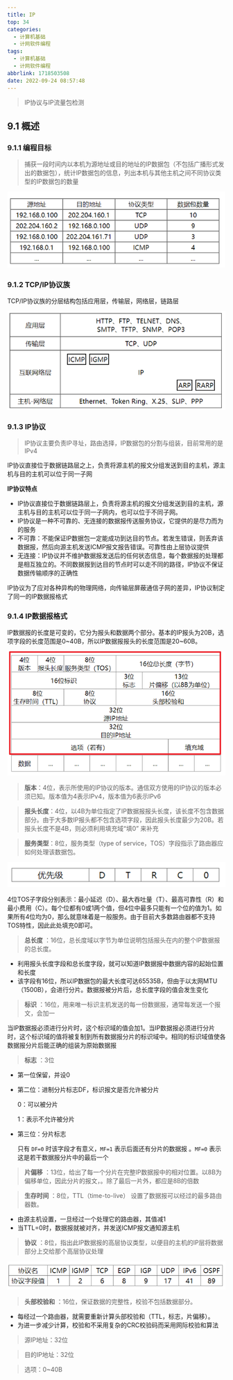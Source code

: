 ```yaml
---
title: IP
top: 34
categories:
  - 计算机基础
  - 计网软件编程
tags:
  - 计算机基础
  - 计网软件编程
abbrlink: 1718503508
date: 2022-09-24 08:57:48
---
```


> IP协议与IP流量包检测

<!--more-->

## 9.1 概述

### 9.1.1 编程目标

> 捕获一段时间内以本机为源地址或目的地址的IP数据包（不包括广播形式发出的数据包），统计IP数据包的信息，列出本机与其他主机之间不同协议类型的IP数据包的数量

![image-20221008011154376](9-IP/image-20221008011154376.png)

### 9.1.2 TCP/IP协议族

TCP/IP协议族的分层结构包括应用层，传输层，网络层，链路层

![image-20221008011301126](9-IP/image-20221008011301126.png)

### 9.1.3 IP协议

> IP协议主要负责IP寻址，路由选择，IP数据包的分割与组装，目前常用的是IPv4

IP协议直接位于数据链路层之上，负责将源主机的报文分组发送到目的主机，源主机与目的主机可以位于同一子网

**IP协议特点**

- IP协议直接位于数据链路层上，负责将源主机的报文分组发送到目的主机，源主机与目的主机可以位于同一子网内，也可以位于不同子网。
- IP协议是一种不可靠的、无连接的数据报传送服务协议，它提供的是尽力而为的服务
- 不可靠：不能保证IP数据包一定能成功到达目的节点。若发生错误，则丢弃该数据报，然后向源主机发送ICMP报文报告错误。可靠性由上层协议提供
- 无连接：IP协议并不维护数据报发送后的任何状态信息，每个数据报的处理都是相互独立的。不同数据报到达目的节点时可以走不同的路径，IP协议不保证数据传输顺序的正确性

IP协议为了应对各种异构的物理网络，向传输层屏蔽通信子网的差异，IP协议制定了同一的IP数据报格式

### 9.1.4 IP数据报格式

IP数据报的长度是可变的，它分为报头和数据两个部分。基本的IP报头为20B，选项字段的长度范围是0~40B，所以IP数据报报头的长度范围是20~60B。

![image-20221008013342558](9-IP/image-20221008013342558.png)

> **版本**：4位，表示所使用的IP协议的版本。通信双方使用的IP协议的版本必须已知。版本值为4表示IPv4，版本值为6表示IPv6

> **报头长度**：4位，以4B为单位指定了IP数据报报头长度，该长度不包含数据部分。由于大多数IP报头都不包含选项字段，因此报头长度最少为20B。若报头长度不是4B，则必须利用填充域“填0” 来补充

> **服务类型**：8位，服务类型（type of service，TOS）字段指示了路由器应如何处理该数据包。

![image-20221008014812325](9-计网软件编程/image-20221008014812325.png)

4位TOS子字段分别表示：最小延迟（D）、最大吞吐量（T）、最高可靠性（R）和最小费用（C）。每个位都有0或1两个值，但4位中最多只能有一个位的值为1。如果所有4位均为0，那么就意味着是一般服务。由于目前大多数路由器都不支持TOS特性，因此此处填充0即可。

> **总长度** ：16位，总长度域以字节为单位说明包括报头在内的整个IP数据报的总长度。

- 利用报头长度字段和总长度字段，就可以知道IP数据报中数据内容的起始位置和长度
- 该字段有16位，所以IP数据包的最大长度可达65535B，但由于以太网MTU（1500B），会进行分片。数据报被分片后，总长度字段的值会发生变化

> **标识** ：16位，用来唯一标识主机发送的每一份数据报，通常每发送一个报文，会加一

当IP数据报必须进行分片时，这个标识域的值会加1。当IP数据报必须进行分片时，这个标识域的值将被复制到所有数据报分片的标识域中。相同的标识域值使各数据报分片后能正确的组装为原始数据报

> **标志** ：3位

- 第一位保留，并设0

- 第二位：进制分片标志DF，标识报文是否允许被分片

  0：可以被分片

  1：表示不允许被分片

- 第三位：分片标志 

  只有 `DF=0` 时该字段才有意义，`MF=1` 表示后面还有分片的数据报 。`MF=0` 表示这是若干数据报分片中的最后一个

> **片偏移** ：13位，给出了每一个分片在完整IP数据报中的相对位置。以8B为偏移单位，因此分片的报文，。除了最后一片外，都应是8B的倍数

> **生存时间** ：8位，TTL（time-to-live） 设置了数据报可以经过的最多路由器数。

- 由源主机设置，一旦经过一个处理它的路由器，其值减1
- 当TTL=0时，数据报就被对齐，并发送ICMP报文通知源主机

> **协议** ：8位，指出此IP数据报的高层协议类型，以便目的主机的IP层将数据部分上交给那个高层协议处理

![image-20221008020515422](9-计网软件编程/image-20221008020515422.png)

> **头部校验和** ：16位，保证数据的完整性，校验不包括数据部分。

- 每经过一个路由器，就需要重新计算头部校验和（TTL，标志，片偏移）。
- 为进一步减少计算，校验和不采用复杂的CRC校验码而采用网际校验和算法

> 源IP地址：32位

> 目的IP地址：32位

> 选项：0~40B